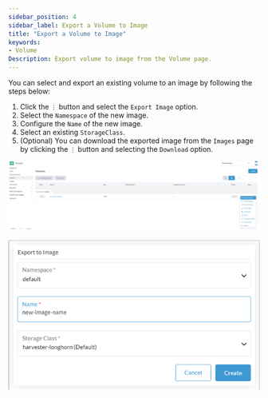 ```yaml
---
sidebar_position: 4
sidebar_label: Export a Volume to Image
title: "Export a Volume to Image"
keywords:
- Volume
Description: Export volume to image from the Volume page.
---
```


You can select and export an existing volume to an image by following the steps below:

1. Click the `⋮` button and select the `Export Image` option.
1. Select the `Namespace` of the new image.
1. Configure the `Name` of the new image.
1. Select an existing `StorageClass`.
1. (Optional) You can download the exported image from the `Images` page by clicking the `⋮` button and selecting the `Download` option.

![export-volume-to-image-1](/img/v1.1/volume/export-volume-to-image-1.png)

![export-volume-to-image-2](/img/v1.1/volume/export-volume-to-image-2.png)
